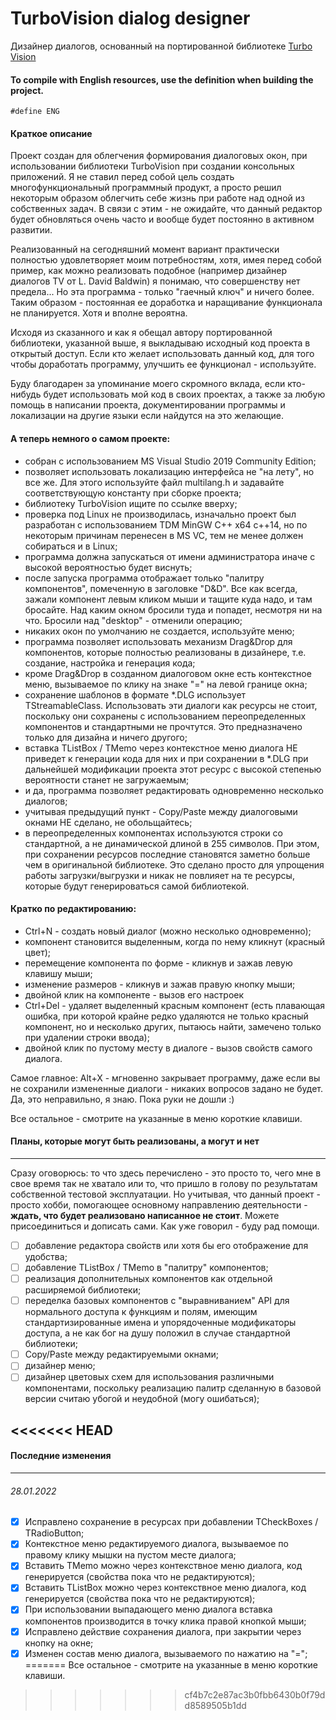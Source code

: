 # TurboVision dialog designer

Дизайнер диалогов, основанный на портированной библиотеке [Turbo Vision](https://github.com/magiblot/tvision)

#### To compile with English resources, use the definition when building the project.
``````
#define ENG 
``````

#### Краткое описание

Проект создан для облегчения формирования диалоговых окон, при использовании библиотеки TurboVision при создании консольных приложений. Я не ставил перед собой цель создать многофункциональный программный продукт, а просто решил некоторым образом облегчить себе жизнь при работе над одной из собственных задач. В связи с этим - не ожидайте, что данный редактор будет обновляться очень часто и вообще будет постоянно в активном развитии. 

Реализованный на сегодняшний момент вариант практически полностью удовлетворяет моим потребностям, хотя, имея перед собой пример, как можно реализовать подобное (например дизайнер диалогов TV от L. David Baldwin) я понимаю, что совершенству нет предела... Но эта программа - только "гаечный ключ" и ничего более. Таким образом - постоянная ее доработка и наращивание функционала не планируется. Хотя и вполне вероятна.

Исходя из сказанного и как я обещал автору портированной библиотеки, указанной выше, я выкладываю исходный код проекта в открытый доступ. Если кто желает использовать данный код, для того чтобы доработать программу, улучшить ее функционал - используйте.

Буду благодарен за упоминание моего скромного вклада, если кто-нибудь будет использовать мой код в своих проектах, а также за любую помощь в написании проекта, документировании программы и локализации на другие языки если найдутся на это желающие.

#### А теперь немного о самом проекте:

 - собран с использованием MS Visual Studio 2019 Community Edition;
 - позволяет использовать локализацию интерфейса не "на лету", но все же. Для этого используйте файл multilang.h и задавайте соответствующую константу при сборке проекта;
 - библиотеку TurboVision ищите по ссылке вверху;
 - проверка под Linux не производилась, изначально проект был разработан с использованием TDM MinGW C++ x64 c++14, но по некоторым причинам перенесен в MS VC, тем не менее должен собираться и в Linux;
 - программа должна запускаться от имени администратора иначе с высокой вероятностью будет виснуть;
 - после запуска программа отображает только "палитру компонентов", помеченную в заголовке "D&D". Все как всегда, зажали компонент левым кликом мыши и тащите куда надо, и там бросайте. Над каким окном бросили туда и попадет, несмотря ни на что. Бросили над "desktop" - отменили операцию;
 - никаких окон по умолчанию не создается, используйте меню;
 - программа позволяет использовать механизм Drag&Drop для компонентов, которые полностью реализованы в дизайнере, т.е. создание, настройка и генерация кода;
 - кроме Drag&Drop в созданном диалоговом окне есть контекстное меню, вызываемое по клику на знаке "=" на левой границе окна;
 - сохранение шаблонов в формате *.DLG использует TStreamableClass. Использовать эти диалоги как ресурсы не стоит, поскольку они сохранены с использованием переопределенных компонентов и стандартными не прочтутся. Это предназначено только для дизайна и ничего другого;
 - вставка TListBox / TMemo через контекстное меню диалога НЕ приведет к генерации кода для них и при сохранении в *.DLG при дальнейшей модификации проекта этот ресурс с высокой степенью вероятности станет не загружаемым;
 - и да, программа позволяет редактировать одновременно несколько диалогов;
 - учитывая предыдущий пункт - Copy/Paste между диалоговыми окнами НЕ сделано, не обольщайтесь;
 - в переопределенных компонентах используются строки со стандартной, а не динамической длиной в 255 символов. При этом, при сохранении ресурсов последние становятся заметно больше чем в оригинальной библиотеке. Это сделано просто для упрощения работы загрузки/выгрузки и никак не повлияет на те ресурсы, которые будут генерироваться самой библиотекой.

#### Кратко по редактированию:

- Ctrl+N - создать новый диалог (можно несколько одновременно);
- компонент становится выделенным, когда по нему кликнут (красный цвет);
- перемещение компонента по форме - кликнув и зажав левую клавишу мыши;
- изменение размеров - кликнув и зажав правую кнопку мыши;
- двойной клик на компоненте - вызов его настроек
- Ctrl+Del - удаляет выделенный красным компонент (есть плавающая ошибка, при которой крайне редко удаляются не только красный компонент, но и несколько других, пытаюсь найти, замечено только при удалении строки ввода);
- двойной клик по пустому месту в диалоге - вызов свойств самого диалога.

Самое главное: Alt+X - мгновенно закрывает программу, даже если вы не сохранили измененные диалоги - никаких вопросов задано не будет. Да, это неправильно, я знаю. Пока руки не дошли :)

Все остальное - смотрите на указанные в меню короткие клавиши. 

#### Планы, которые могут быть реализованы, а могут и нет
---
Сразу оговорюсь: то что здесь перечислено - это просто то, чего мне в свое время так не хватало или то, что пришло в голову по результатам собственной тестовой эксплуатации. Но учитывая, что данный проект - просто хобби, помогающее основному направлению деятельности - **ждать, что будет реализовано написанное не стоит**. Можете присоединиться и дописать сами. Как уже говорил - буду рад помощи.

- [ ] добавление редактора свойств или хотя бы его отображение для удобства;
- [ ] добавление TListBox / TMemo в "палитру" компонентов;
- [ ] реализация дополнительных компонентов как отдельной расширяемой библиотеки;
- [ ] переделка базовых компонентов с "выравниванием" API для нормального доступа к функциям и полям, имеющим стандартизированные имена и упорядоченные модификаторы доступа, а не как бог на душу положил в случае стандартной библиотеки;
- [ ] Copy/Paste между редактируемыми окнами;
- [ ] дизайнер меню;
- [ ] дизайнер цветовых схем для использования различными компонентами, поскольку реализацию палитр сделанную в базовой версии считаю убогой и неудобной (могу ошибаться);

<<<<<<< HEAD
---
#### Последние изменения
---
###### 28.01.2022
- [x] Исправлено сохранение в ресурсах при добавлении TCheckBoxes / TRadioButton;
- [x] Контекстное меню редактируемого диалога, вызываемое по правому клику мышки на пустом месте диалога;
- [x] Вставить TMemo можно через контекствное меню диалога, код генерируется (свойства пока что не редактируются);
- [x] Вставить TListBox можно через контекствное меню диалога, код генерируется (свойства пока что не редактируются);
- [x] При использовании выпадающего меню диалога вставка компонентов производится в точку клика правой кнопкой мыши;
- [x] Исправлено действие сохранения диалога, при закрытии через кнопку на окне;
- [x] Изменен состав меню диалога, вызываемого по нажатию на "=";
=======
Все остальное - смотрите на указанные в меню короткие клавиши. 
>>>>>>> cf4b7c2e87ac3b0fbb6430b0f79dd8589505b1dd

